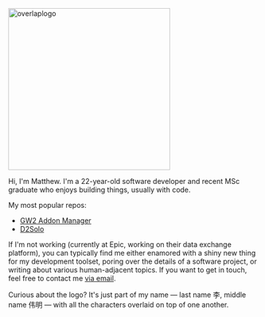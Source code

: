 <img src="https://user-images.githubusercontent.com/30479162/160323802-a9ac16eb-9097-42fe-ba4a-ed53634f4ce3.png" alt="overlaplogo" width="325"/>

Hi, I'm Matthew. I'm a 22-year-old software developer and recent MSc graduate who enjoys building things, usually with code.

My most popular repos: 

- [GW2 Addon Manager](https://github.com/gw2-addon-loader/GW2-Addon-Manager)
- [D2Solo](https://github.com/fmmmlee/D2Solo)

If I'm not working (currently at Epic, working on their data exchange platform), you can typically find me either enamored with a shiny new thing for my development toolset, poring over the details of a software project, or writing about various human-adjacent topics. If you want to get in touch, feel free to contact me [via email](mailto:fmmmlee@gmail.com).

Curious about the logo? It's just part of my name — last name 李, middle name 伟明 — with all the characters overlaid on top of one another.
<!--
**fmmmlee/fmmmlee** is a ✨ _special_ ✨ repository because its `README.md` (this file) appears on your GitHub profile.

Here are some ideas to get you started:

- 🔭 I’m currently working on ...
- 🌱 I’m currently learning ...
- 👯 I’m looking to collaborate on ...
- 🤔 I’m looking for help with ...
- 💬 Ask me about ...
- 📫 How to reach me: ...
- 😄 Pronouns: ...
- ⚡ Fun fact: ...
-->
